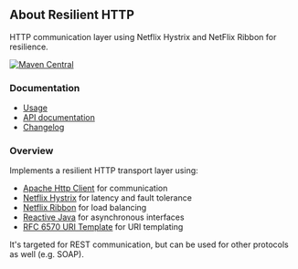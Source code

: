 ## About Resilient HTTP

HTTP communication layer using Netflix Hystrix and NetFlix Ribbon for resilience.

[![Maven Central](https://img.shields.io/maven-central/v/io.wcm.caravan/io.wcm.caravan.io.http)](https://repo1.maven.org/maven2/io/wcm/caravan/io.wcm.caravan.io.http/)


### Documentation

* [Usage][usage]
* [API documentation][apidocs]
* [Changelog][changelog]


[usage]: usage.html
[apidocs]: apidocs/
[changelog]: changes-report.html


### Overview

Implements a resilient HTTP transport layer using:

* [Apache Http Client](http://hc.apache.org/httpcomponents-client-4.4.x/index.html) for communication
* [Netflix Hystrix](https://github.com/Netflix/Hystrix) for latency and fault tolerance
* [Netflix Ribbon](https://github.com/netflix/ribbon) for load balancing
* [Reactive Java](https://github.com/ReactiveX/RxJava) for asynchronous interfaces
* [RFC 6570 URI Template](https://tools.ietf.org/html/rfc6570) for URI templating

It's targeted for REST communication, but can be used for other protocols as well (e.g. SOAP).
